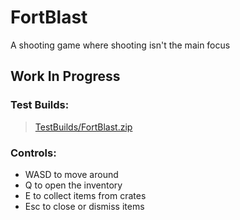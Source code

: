 # FortBlast
A shooting game where shooting isn't the main focus

## Work In Progress

### Test Builds:
> [TestBuilds/FortBlast.zip](TestBuilds/FortBlast.zip)

### Controls:
- WASD to move around
- Q to open the inventory
- E to collect items from crates
- Esc to close or dismiss items
